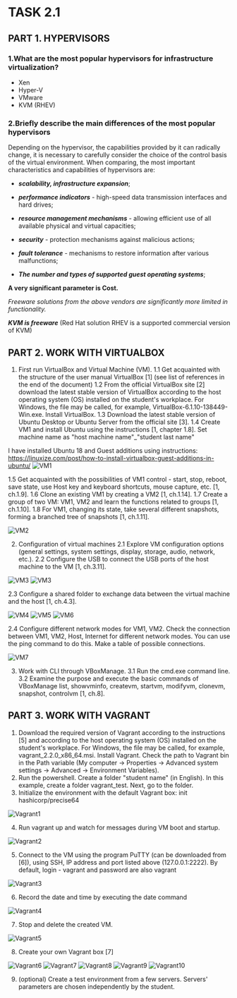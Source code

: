 # TASK 2.1

## PART 1. HYPERVISORS

### 1.What are the most popular hypervisors for infrastructure virtualization?

* Xen
* Hyper-V
* VMware
* KVM (RHEV)

### 2.Briefly describe the main differences of the most popular hypervisors
Depending on the hypervisor, the capabilities provided by it can radically change, it is necessary to carefully consider the choice of the control basis of the virtual environment.
When comparing, the most important characteristics and capabilities of hypervisors are:

* ***scalability, infrastructure expansion***;

* ***performance indicators*** - high-speed data transmission interfaces and hard drives;

* ***resource management mechanisms*** - allowing efficient use of all available physical and virtual capacities;

* ***security*** - protection mechanisms against malicious actions;

* ***fault tolerance*** - mechanisms to restore information after various malfunctions;

* ***The number and types of supported guest operating systems***;

**A very significant parameter is Сost.**

*Freeware solutions from the above vendors are significantly more limited in functionality.*

***KVM is freeware*** (Red Hat solution RHEV is a supported commercial version of KVM)
 
## PART 2. WORK WITH VIRTUALBOX

1. First run VirtualBox and Virtual Machine (VM).
1.1 Get acquainted with the structure of the user manual VirtualBox [1] (see list of references in the end of the document)
1.2 From the official VirtualBox site [2] download the latest stable version of VirtualBox according to the host operating system (OS) installed on the student's workplace. For Windows, the file may be called, for example, VirtualBox-6.1.10-138449-Win.exe. Install VirtualBox.
1.3 Download the latest stable version of Ubuntu Desktop or Ubuntu Server from the official site [3].
1.4 Create VM1 and install Ubuntu using the instructions [1, chapter 1.8]. Set machine name as "host machine name"_"student last name"

I have installed Ubuntu 18 and Guest additions using instructions: https://linuxize.com/post/how-to-install-virtualbox-guest-additions-in-ubuntu/
![VM1](./images/001.png)

1.5 Get acquainted with the possibilities of VM1 control - start, stop, reboot, save state, use Host key and keyboard shortcuts, mouse capture, etc. [1, ch.1.9].
1.6 Clone an existing VM1 by creating a VM2 [1, ch.1.14].
1.7 Create a group of two VM: VM1, VM2 and learn the functions related to groups [1, ch.1.10].
1.8 For VM1, changing its state, take several different snapshots, forming a branched tree of snapshots [1, ch.1.11].

![VM2](./images/004.png)

2. Configuration of virtual machines
2.1 Explore VM configuration options (general settings, system settings, display, storage, audio, network, etc.).
2.2 Configure the USB to connect the USB ports of the host machine to the VM [1, ch.3.11].

![VM3](./images/003.png)
![VM3](./images/009.png)

2.3 Configure a shared folder to exchange data between the virtual machine and the host [1, ch.4.3].

![VM4](./images/005.png)
![VM5](./images/006.png)
![VM6](./images/007.png)

2.4 Configure different network modes for VM1, VM2. Check the connection between VM1, VM2, Host, Internet for different network modes. You can use the ping command to do this. Make a table of possible connections.

![VM7](./images/008.png)

3. Work with CLI through VBoxManage.
3.1 Run the cmd.exe command line.
3.2 Examine the purpose and execute the basic commands of VBoxManage list, showvminfo, createvm, startvm, modifyvm, clonevm, snapshot, controlvm [1, ch.8].



## PART 3. WORK WITH VAGRANT

1. Download the required version of Vagrant according to the instructions [5] and according to the host operating system (OS) installed on the student's workplace. For Windows, the file may be called, for example, vagrant_2.2.0_x86_64.msi. Install Vagrant. Check the path to Vagrant bin in the Path variable (My computer -> Properties -> Advanced system settings -> Advanced -> Environment Variables).
2. Run the powershell. Create a folder "student name" (in English). In this example, create a folder vagrant_test. Next, go to the folder.
3. Initialize the environment with the default Vagrant box: init hashicorp/precise64

![Vagrant1](./images/301.png)

4. Run vagrant up and watch for messages during VM boot and startup.

![Vagrant2](./images/302.png)

5. Connect to the VM using the program PuTTY (can be downloaded from [6]), using SSH, IP address and port listed above (127.0.0.1:2222). By default, login - vagrant and password are also vagrant

![Vagrant3](./images/303.png)

6. Record the date and time by executing the date command

![Vagrant4](./images/304.png)

7. Stop and delete the created VM.

![Vagrant5](./images/305.png)

8. Create your own Vagrant box [7]

![Vagrant6](./images/306.png)
![Vagrant7](./images/307.png)
![Vagrant8](./images/308.png)
![Vagrant9](./images/309.png)
![Vagrant10](./images/310.png)

9. (optional) Create a test environment from a few servers. Servers' parameters are chosen independently by the student.

